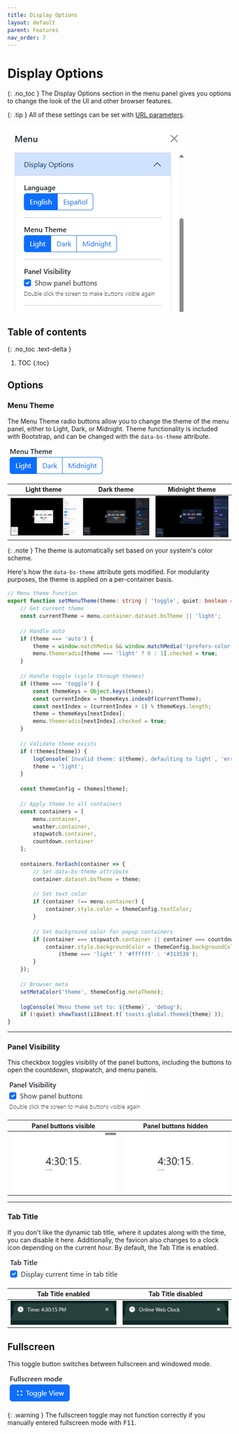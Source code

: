 ```yaml
---
title: Display Options
layout: default
parent: Features
nav_order: 7
---
```

# Display Options
{: .no_toc }
The Display Options section in the menu panel gives you options to change the look of the UI and other browser features.

{: .tip }
All of these settings can be set with [URL parameters](/docs/url-params#base-url-parameters).

![A screenshot of the Display Options menu options.](/assets/images/docs-Features/displayoptions/displayoptions.png)

## Table of contents
{: .no_toc .text-delta }
1. TOC
{:toc}

## Options
### Menu Theme
The Menu Theme radio buttons allow you to change the theme of the menu panel, either to Light, Dark, or Midnight. Theme functionality is included with Bootstrap, and can be changed with the `data-bs-theme` attribute.

![A screenshot of the Menu Theme radio buttons.](/assets/images/docs-Features/displayoptions/menutheme.png)

| Light theme | Dark theme | Midnight theme |
| --- | --- | --- |
| ![A screenshot of the page with Light theme enabled.](/assets/images/docs-Features/displayoptions/menutheme-light.png) | ![A screenshot of the page with Dark theme enabled.](/assets/images/docs-Features/displayoptions/menutheme-dark.png) | ![A screenshot of the page with Midnight theme enabled.](/assets/images/docs-Features/displayoptions/menutheme-midnight.png) |

{: .note }
The theme is automatically set based on your system's color scheme.

Here's how the `data-bs-theme` attribute gets modified. For modularity purposes, the theme is applied on a per-container basis.

```ts
// Menu theme function
export function setMenuTheme(theme: string | 'toggle', quiet: boolean = false): void {
    // Get current theme
    const currentTheme = menu.container.dataset.bsTheme || 'light';
    
    // Handle auto
    if (theme === 'auto') {
        theme = window.matchMedia && window.matchMedia('(prefers-color-scheme: dark)').matches ? 'dark' : 'light';
        menu.themeradio[theme === 'light' ? 0 : 1].checked = true;
    }

    // Handle toggle (cycle through themes)
    if (theme === 'toggle') {
        const themeKeys = Object.keys(themes);
        const currentIndex = themeKeys.indexOf(currentTheme);
        const nextIndex = (currentIndex + 1) % themeKeys.length;
        theme = themeKeys[nextIndex];
        menu.themeradio[nextIndex].checked = true;
    }
    
    // Validate theme exists
    if (!themes[theme]) {
        logConsole(`Invalid theme: ${theme}, defaulting to light`, 'error');
        theme = 'light';
    }

    const themeConfig = themes[theme];
    
    // Apply theme to all containers
    const containers = [
        menu.container,
        weather.container,
        stopwatch.container,
        countdown.container
    ];
    
    containers.forEach(container => {
        // Set data-bs-theme attribute
        container.dataset.bsTheme = theme;
        
        // Set text color
        if (container !== menu.container) {
            container.style.color = themeConfig.textColor;
        }
        
        // Set background color for popup containers
        if (container === stopwatch.container || container === countdown.container) {
            container.style.backgroundColor = themeConfig.backgroundColor || 
                (theme === 'light' ? '#ffffff' : '#313539');
        }
    });
    
    // Browser meta
    setMetaColor('theme', themeConfig.metaTheme);
    
    logConsole(`Menu theme set to: ${theme}`, 'debug');
    if (!quiet) showToast(i18next.t(`toasts.global.theme${theme}`));
}
```

<hr>

### Panel Visibility
This checkbox toggles visiblity of the panel buttons, including the buttons to open the countdown, stopwatch, and menu panels.

![A screenshot of the Panel Visibility checkbox.](/assets/images/docs-Features/displayoptions/panelvisibility.png)

| Panel buttons visible | Panel buttons hidden |
| --- | --- |
| ![A screenshot of the page with Panel Visibility enabled.](/assets/images/docs-Features/displayoptions/panelvisibility-on.png) | ![A screenshot of the page with Panel Visibility disabled.](/assets/images/docs-Features/displayoptions/panelvisibility-off.png) |

<hr>

### Tab Title
If you don't like the dynamic tab title, where it updates along with the time, you can disable it here. Additionally, the favicon also changes to a clock icon depending on the current hour. By default, the Tab Title is enabled.

![A screenshot of the Tab Title checkbox.](/assets/images/docs-Features/displayoptions/tabtitle.png)

| Tab Title enabled | Tab Title disabled |
| --- | --- |
| ![A screenshot of the page with Tab Title enabled.](/assets/images/docs-Features/displayoptions/tabtitle-on.png) | ![A screenshot of the page with Tab Title disabled.](/assets/images/docs-Features/displayoptions/tabtitle-off.png) |

## Fullscreen
This toggle button switches between fullscreen and windowed mode.

![A screenshot of the Fullscreen toggle button.](/assets/images/docs-Features/displayoptions/fullscreen.png)

{: .warning }
The fullscreen toggle may not function correctly if you manually entered fullscreen mode with <kbd>F11</kbd>.

